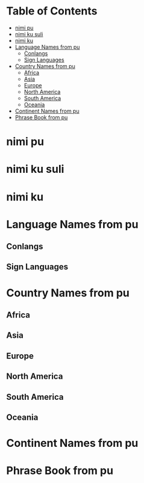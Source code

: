 <!--
| ID | toki pona (Latin Alphabet) | English | sitelen pona (Hieroglyphs) | sitelen emoji | 
|-|-|-|-|-|

To Dos:
- other common writing systems
-->
# Table of Contents
- [nimi pu]()
- [nimi ku suli]()
- [nimi ku]()
- [Language Names from pu]()
  - [Conlangs]()
  - [Sign Languages]()
- [Country Names from pu]()
  - [Africa]()
  - [Asia]()
  - [Europe]()
  - [North America]()
  - [South America]()
  - [Oceania]()
- [Continent Names from pu]()
- [Phrase Book from pu]()

# nimi pu
# nimi ku suli
# nimi ku
# Language Names from pu
## Conlangs
## Sign Languages
# Country Names from pu
## Africa
## Asia
## Europe
## North America
## South America
## Oceania
# Continent Names from pu
# Phrase Book from pu
